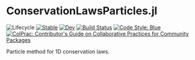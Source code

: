 # ConservationLawsParticles.jl

<!-- ![Lifecycle](https://img.shields.io/badge/lifecycle-experimental-orange.svg) -->
![Lifecycle](https://img.shields.io/badge/lifecycle-maturing-blue.svg)<!--
![Lifecycle](https://img.shields.io/badge/lifecycle-stable-green.svg)
![Lifecycle](https://img.shields.io/badge/lifecycle-retired-orange.svg)
![Lifecycle](https://img.shields.io/badge/lifecycle-archived-red.svg)
![Lifecycle](https://img.shields.io/badge/lifecycle-dormant-blue.svg) -->
[![Stable](https://img.shields.io/badge/docs-stable-blue.svg)](https://FedericoStra.github.io/ConservationLawsParticles.jl/stable)
[![Dev](https://img.shields.io/badge/docs-dev-blue.svg)](https://FedericoStra.github.io/ConservationLawsParticles.jl/dev)
[![Build Status](https://github.com/FedericoStra/ConservationLawsParticles.jl/workflows/CI/badge.svg)](https://github.com/FedericoStra/ConservationLawsParticles.jl/actions)
[![Code Style: Blue](https://img.shields.io/badge/code%20style-blue-4495d1.svg)](https://github.com/invenia/BlueStyle)
[![ColPrac: Contributor's Guide on Collaborative Practices for Community Packages](https://img.shields.io/badge/ColPrac-Contributor's%20Guide-blueviolet)](https://github.com/SciML/ColPrac)

Particle method for 1D conservation laws.
